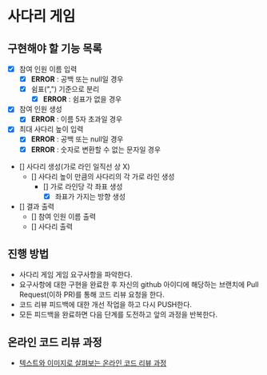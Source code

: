 # 사다리 게임

## 구현해야 할 기능 목록
- [X] 참여 인원 이름 입력
    - [X] __ERROR__ : 공백 또는 null일 경우
    - [X] 쉼표(",") 기준으로 분리
        - [X] __ERROR__ : 쉼표가 없을 경우

- [X] 참여 인원 생성
    - [X] __ERROR__ : 이름 5자 초과일 경우   

- [X] 최대 사다리 높이 입력
    - [X] __ERROR__ : 공백 또는 null일 경우
    - [X] __ERROR__ : 숫자로 변환할 수 없는 문자일 경우

- [] 사다리 생성(가로 라인 일직선 상 X)   
    - [] 사다리 높이 만큼의 사다리의 각 가로 라인 생성
        - [] 가로 라인당 각 좌표 생성
            - [X] 좌표가 가지는 방향 생성
       
- [] 결과 출력
    - [] 참여 인원 이름 출력
    - [] 사다리 출력
    
## 진행 방법
* 사다리 게임 게임 요구사항을 파악한다.
* 요구사항에 대한 구현을 완료한 후 자신의 github 아이디에 해당하는 브랜치에 Pull Request(이하 PR)를 통해 코드 리뷰 요청을 한다.
* 코드 리뷰 피드백에 대한 개선 작업을 하고 다시 PUSH한다.
* 모든 피드백을 완료하면 다음 단계를 도전하고 앞의 과정을 반복한다.

## 온라인 코드 리뷰 과정
* [텍스트와 이미지로 살펴보는 온라인 코드 리뷰 과정](https://github.com/nextstep-step/nextstep-docs/tree/master/codereview)